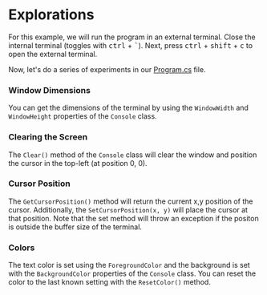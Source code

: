 # Explorations

For this example, we will run the program in an external terminal. Close the internal terminal (toggles with  <kbd>ctrl</kbd> + <kbd>`</kbd>). Next, press <kbd>ctrl</kbd> + <kbd>shift</kbd> + <kbd>c</kbd> to open the external terminal.

Now, let's do a series of experiments in our [Program.cs](./Program.cs) file.

### Window Dimensions

You can get the dimensions of the terminal by using the `WindowWidth` and `WindowHeight` properties of the `Console` class.

### Clearing the Screen

The `Clear()` method of the `Console` class will clear the window and position the cursor in the top-left (at position 0, 0).

### Cursor Position

The `GetCursorPosition()` method will return the current x,y position of the cursor. Additionally, the `SetCursorPosition(x, y)` will place the cursor at that position. Note that the set method will throw an exception if the positon is outside the buffer size of the terminal.

### Colors

The text color is set using the `ForegroundColor` and the background is set with the `BackgroundColor` properties of the `Console` class. You can reset the color to the last known setting with the `ResetColor()` method.
